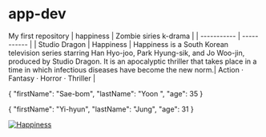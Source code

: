 # app-dev
My first repository 
| happiness | Zombie siries k-drama |
| ----------- | ----------- |
| Studio Dragon | Happiness
| Happiness is a South Korean television series starring Han Hyo-joo, Park Hyung-sik, and Jo Woo-jin, produced by Studio Dragon. It is an apocalyptic thriller that takes place in a time in which infectious diseases have become the new norm.| Action · Fantasy · Horror · Thriller |


{
  "firstName": "Sae-bom",
  "lastName": "Yoon ",
  "age": 35
}


{
  "firstName": "Yi-hyun",
  "lastName": "Jung",
  "age": 31
}

[![Happiness](/assets/images/shiprock.jpg "Shiprock, New Mexico by Beau Rogers")](https://i.mydramalist.com/BWXjV_4_c.jpg)
